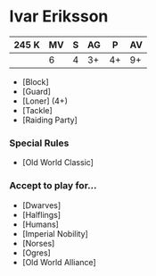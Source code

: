 # Ivar Eriksson 
| 245 K  | MV | S | AG | P | AV |
| --- | --- | --- | --- | --- | --- |
| | 6 | 4 | 3+ | 4+ | 9+ |

* [Block]
* [Guard]
* [Loner] (4+)
* [Tackle]
* [Raiding Party]

### Special Rules
* [Old World Classic]

### Accept to play for...
* [Dwarves]
* [Halflings]
* [Humans]
* [Imperial Nobility]
* [Norses]
* [Ogres]
* [Old World Alliance]
